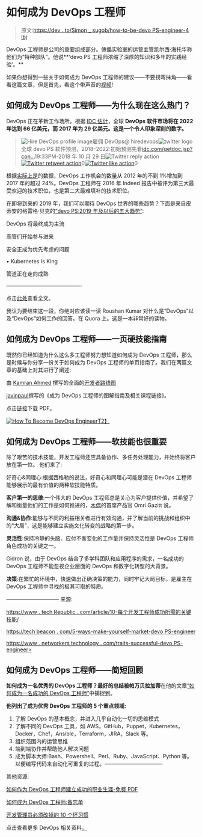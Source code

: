 # 如何成为 DevOps 工程师

> 原文:[https://dev . to/Simon _ sugob/how-to-be-devo PS-engineer-4 lbj](https://dev.to/simon_sugob/how-to-become-devops-engineer-4lbj)

DevOps 工程师是公司的重要组成部分。傀儡实验室的运营主管凯尔西·海托华称他们为“特种部队”。他说**‘devo PS 工程师浓缩了深厚的知识和多年的实践经验’。**

如果你想得到一些关于如何成为 DevOps 工程师的建议——不要拐弯抹角——看看这篇文章，但是首先，看这个带声音的[视频](https://youtu.be/Heu2sI0wLgk)!

## [](#how-to-become-devops-engineer-why-is-it-such-a-hot-topic-now)如何成为 DevOps 工程师——为什么现在这么热门？

DevOps 正在革新工作场所。根据 [IDC 估计](https://www.idc.com/getdoc.jsp?containerId=US43722718)，全球 **DevOps 软件市场将在 2022 年达到 66 亿美元，而 2017 年为 29 亿美元。这是一个令人印象深刻的数字。**

> ![Hire DevOps profile image](../Images/c194d1ba45c76dfa7be2f8ded8fa6dc5.png)雇佣 DevOps@ hiredevops![twitter logo](../Images/65e26e35707d96169ec8af6b3cbf2003.png)全球 devo PS 软件预测，2018–2022:初始预测先看[idc.com/getdoc.jsp?con…](https://t.co/OK00ETzVto)19:33PM-2018 年 10 月 29 日![Twitter reply action](../Images/269095962147c28351274afdd5486a48.png)[![Twitter retweet action](../Images/771160ecf06ae3d4d7a7815c29c819c2.png)](https://twitter.com/intent/retweet?tweet_id=1056992524328427520)0[![Twitter like action](../Images/c077611ab2a5e0b4cd0c826ee7ae1e48.png)](https://twitter.com/intent/like?tweet_id=1056992524328427520)0

根据[实际上是](http://www.indeed.com/jobtrends/q-Devops.html)的数据，DevOps 工作机会的数量从 2012 年的不到 1%增加到 2017 年的超过 24%。DevOps 工程师在 2016 年 Indeed 报告中被评为第三大最受欢迎的技术职位，也是第二大最难填补的技术职位。

在即将到来的 2019 年，我们可以期待 DevOps 世界的哪些趋势？下面是来自皮蒂安的格雷格·贝克的[“devo PS:2019 年及以后的五大趋势”](https://blog.pythian.com/devops-five-trends-2019-beyond/):

DevOps 将最终成为主流

高管们开始参与进来

安全正成为优先考虑的问题

• Kubernetes Is King

管道正在走向成熟

——————————————-

点击[此处](https://blog.pythian.com/devops-five-trends-2019-beyond/)查看全文。

我认为要结束这一段，你绝对应该读一读 Roushan Kumar 对什么是“DevOps”以及“DevOps”如何工作的回答。在 Quora 上。这是一本非常好的读物。

## [](#how-to-become-devops-engineer-onepage-hard-skills-guide)如何成为 DevOps 工程师——一页硬技能指南

既然你已经知道为什么这么多工程师努力想知道如何成为 DevOps 工程师，那么是时候与你分享一份关于如何成为 DevOps 工程师的单页指南了。我们在两篇文章的基础上对其进行了阐述:

由 [Kamran Ahmed](https://github.com/kamranahmedse) 撰写的全面的[开发者路线图](https://github.com/kamranahmedse/developer-roadmap)

[](https://hackernoon.com/the-2018-devops-roadmap-31588d8670cb?fbclid=IwAR0Lt_xTbYIlPfD8Tt-eWsy1ZJK_R-JX6K8TGRGoD-Bshgsi1CL17rVFpc8)[javinpaul](http://javarevisited.blogspot.com/)撰写的《成为 DevOps 工程师的图解指南及相关课程链接》。

点击[链接](https://www.dropbox.com/s/4d9me1wez0687t1/HireDevOps_%20How%20to%20become%20DevOps%20Engineer_2019%20Roadmap%20with%20links%20to%20Courses.pdf?dl=0)下载 PDF。

[![How To Become DevOps Engineer](../Images/1bfa8f2037f4bfb6b0716e0cdce1cea5.png)T2】](https://res.cloudinary.com/practicaldev/image/fetch/s--uog4-5B9--/c_limit%2Cf_auto%2Cfl_progressive%2Cq_auto%2Cw_880/https://www.hiredevops.org/wp-content/uploads/2017/11/How-To-Become-DevOps-Engineer-One-Page-Guide-2019.png)

## 如何成为 DevOps 工程师——软技能也很重要

除了艰苦的技术技能，开发工程师还应具备协作、多任务处理能力，并始终将客户放在第一位。
他们来了:

好奇心&同理心:根据西格勒的说法，好奇心和同理心可能是潜在 DevOps 工程师能够展示的最有价值的两种软技能特质。

**客户第一的思维**:一个伟大的 DevOps 工程师总是关心为客户提供价值，并希望了解和衡量他们的工作是如何推进的，[木偶](https://puppet.com/)的首席产品官 Omri Gazitt 说。

**沟通&协作**:能够与不同的利益相关者进行有效沟通，并了解当前的挑战和组织中的“大局”，这是能够建立实施文化转变的战略的第一步。

**灵活性**:保持冷静的头脑、应付不断变化的工作量并保持灵活性是 DevOps 工程师角色成功的关键之一。

Gidron 说，由于 DevOps 结合了多学科团队和应用程序的需求，一名成功的 DevOps 工程师不能忽视企业层面的 DevOps 和数字化转型的大背景。

**决策**:在繁忙的环境中，快速做出正确决策的能力，同时牢记大局目标，是雇主在 DevOps 工程师中寻找的极其可取的特质。

——————————
来源:

[https://www . tech Republic . com/article/10-每个开发工程师成功所需的关键技能/](https://www.techrepublic.com/article/10-critical-skills-that-every-devops-engineer-needs-for-success/)

[https://tech beacon . com/5-ways-make-yourself-market-devo PS-engineer](https://techbeacon.com/5-ways-make-yourself-marketable-devops-engineer)

[https://www . networkers technology . com/traits-successful-devo PS-engineer>](https://www.networkerstechnology.com/traits-successful-devops-engineer%3E)

## [](#how-to-become-devops-engineer-short-recap)如何成为 DevOps 工程师——简短回顾

**如何成为一名优秀的 DevOps 工程师？**最好的总结被**帕万贝拉加蒂**在他的文章[“如何成为一名成功的 DevOps 工程师”](https://www.linux.com/blog/how-be-successful-devops-engineer)中捕捉到。

**他列出了成为优秀 DevOps 工程师的 5 个重点领域:**

1.  了解 DevOps 的基本概念，并进入几乎自动化一切的思维模式
2.  了解不同的 DevOps 工具，如 AWS，GitHub，Puppet，Kubernetes，Docker，Chef，Ansible，Terraform，JIRA，Slack 等。
3.  组织范围内的运营思维
4.  端到端协作并帮助他人解决问题
5.  成为脚本大师:Bash、Powershell、Perl、Ruby、JavaScript、Python 等。以便编写代码来自动化可重复的过程。———————————

其他资源:

[如何作为 DevOps 工程师建立成功的职业生涯-免费 PDF](https://www.techrepublic.com/resource-library/whitepapers/how-to-build-a-successful-career-as-a-devops-engineer/)

[如何成为 DevOps 工程师:备忘单](https://www.techrepublic.com/article/how-to-become-a-devops-engineer-a-cheat-sheet/)

[开发管理员必须改掉的 10 个坏习惯](https://www.techrepublic.com/article/10-bad-habits-devops-admins-must-break/)

点击查看更多 DevOps 相关资料[。](https://www.hiredevops.org/news/)